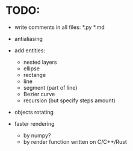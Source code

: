 # TODO:

- write comments in all files: *.py *.md

- antialiasing

- add entities:
  - nested layers
  - ellipse
  - rectange
  - line
  - segment (part of line)
  - Bezier curve
  - recursion (but specify steps amount)

- objects rotating

- faster rendering
  - by numpy?
  - by render function written on C/C++/Rust










